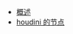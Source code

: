 * [概述](houdini/baseWorkflow/sop/README.md "houdini doc")
* [houdini 的节点](houdini/baseWorkflow/sop/nodes1.md)